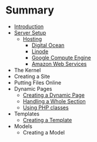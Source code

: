 # Summary

* [Introduction](README.md)
* [Server Setup](server_setup/README.md)
   * [Hosting](server_setup/hosting/README.md)
       * [Digital Ocean](server_setup/hosting/digital_ocean.md)
       * [Linode](server_setup/hosting/linode.md)
       * [Google Compute Engine](server_setup/hosting/gce.md)
       * [Amazon Web Services](server_setup/hosting/aws.md)
* The Kernel
* Creating a Site
* Putting Files Online
* Dynamic Pages
   * [Creating a Dynamic Page](dynamic_pages/creating.md)
   * [Handling a Whole Section](dynamic_pages/sections.md)
   * [Using PHP classes](dynamic_pages/classes.md)
* Templates
   * [Creating a Template](templates/creating.md)
* Models
   * Creating a Model

